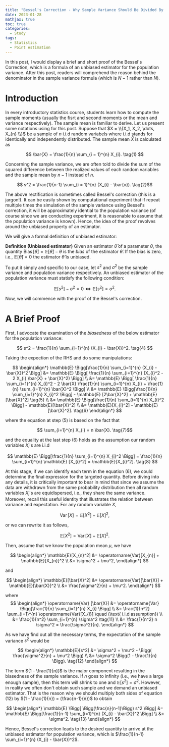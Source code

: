 ```yaml
---
title: "Bessel's Correction - Why Sample Variance Should Be Divided By N-1"
date: 2023-01-28
mathjax: true
toc: true
categories:
  - Study
tags:
  - Statistics
  - Point estimation
---
```


In this post, I would display a brief and short proof of the Bessel's Correction, which is a formula of an unbiased estimator for the population variance. After this post, readers will comprehend the reason behind the denominator in the sample variance formula (which is $N-1$ rather than $N$). 

# **Introduction**
In every introductory statistics course, students learn how to compute the sample moments (usually the fisrt and second moments or the mean and variance respectively). The sample mean is familiar to derive. Let us present some notations using for this post. Suppose that $X = \\{X_1, X_2, \dots, X_{n} \\}$ be a sample of $n$ i.i.d random variabels where i.i.d stands for identically and independently distributed. The sample mean $\bar{X}$ is calculated as

$$ \bar{X} = \frac{1}{n} \sum_{i = 1}^{n} X_{i}. \tag{1} $$ 

Concerning the sample variance, we are often told to divide the sum of the squared difference between the realized values of each random variables and the sample mean by $n-1$ instead of $n$.

$$ s^2 = \frac{1}{n-1} \sum_{i = 1}^{n} (X_{i} - \bar{x}). \tag{2}$$

The above rectification is sometimes called Bessel's correction (this is a jargon!). It can be easily shown by computational experiment that if repeat multiple times the simulation of the sample variance using Bessel's correction, it will be approximately idential to the population variance (of course since we are conducting experiment, it is reasonable to assume that the population variance is known). Hence, the idea of the proof revolves around the unbiased property of an estimator. 

We will give a formal definition of unbiased estimator:

**Definition (Unbiased estimator)** Given an estimator $\hat{\theta}$ of a parameter $\theta$, the quantity $\operatorname{Bias} [\hat{\theta}] = \mathbb{E}[\hat{\theta}] - \theta$ is the *bias* of the estimator $\hat{\theta}$. If the bias is zero, i.e., $\mathbb{E}[\hat{\theta}] = 0$ the estimator $\hat{\theta}$ is unbiased. 

To put it simply and specific to our case, let $s^2$ and $\sigma^2$ be the sample variance and population variance respectively. An unbiased estimator of the population variance must statisfy the following condition:

$$ \mathbb{E} [s^2] - \sigma^2 = 0 \Leftrightarrow \mathbb{E} [s^2] = \sigma^2. \tag{3} $$

Now, we will commence with the proof of the Bessel's correction.

# **A Brief Proof**
First, I advocate the examination of the *biasedness* of the below estimator for the population variance:

$$ s^2 = \frac{1}{n} \sum_{i=1}^{n} (X_{i} - \bar{X})^2. \tag{4} $$

Taking the expection of the RHS and do some manipulations:

$$
\begin{align*}
\mathbb{E} \Bigg[\frac{1}{n} \sum_{i=1}^{n} (X_{i} - \bar{X})^2 \Bigg] &= \mathbb{E} \Bigg[ \frac{1}{n} \sum_{i=1}^{n} (X_{i}^2 - 2 X_{i} \bar{X} + \bar{X}^2) \Bigg] \\
&= \mathbb{E} \Bigg[ \frac{1}{n} \sum_{i=1}^{n} X_{i}^2 - 2 \bar{X} \frac{1}{n} \sum_{i=1}^{n} X_{i} + \frac{1}{n} \sum_{i=1}^{n} \bar{X}^2 \Bigg] \\
&= \mathbb{E} \Bigg[\frac{1}{n} \sum_{i=1}^{n} X_{i}^2 \Bigg] - \mathbb{E} [2\bar{X}^2] + \mathbb{E}[\bar{X}^2] \tag{5} \\
&= \mathbb{E} \Bigg[\frac{1}{n} \sum_{i=1}^{n} X_{i}^2 \Bigg] - \mathbb{E}[\bar{X}^2] \\
&= \mathbb{E}[X_{i}^2] - \mathbb{E}[\bar{X}^2]. \tag{6}
\end{align*}
$$

where the equation at step (5) is based on the fact that

$$  \sum_{i=1}^{n} X_{i} = n \bar{X}. \tag{7}$$

and the equality at the last step (6) holds as the assumption our random variables $X_{i}$'s are i.i.d 

$$ \mathbb{E}  \Bigg[\frac{1}{n} \sum_{i=1}^{n} X_{i}^2 \Bigg] = \frac{1}{n} \sum_{i=1}^{n} \mathbb{E} [X_{i}^2] = \mathbb{E}[X_{i}^2]. \tag{8} $$

At this stage, if we can identify each term in the equation (6), we could determine the final expression for the targeted quantity. Before diving into any details, it is critically important to bear in mind that since we assume the data are withdrawn from the same probability distribution then all random variables $X_{i}$'s are equidispersed, i.e., they share the same variance. Moreover, recall this useful identity that illustrates the relation between variance and expectation. For any random variable $X$,

$$ \operatorname{Var}[X] = \mathbb{E}[X^2] - \mathbb{E}[X]^2, \tag{9}$$

or we can rewrite it as follows,

$$ \mathbb{E}[X^2] = \operatorname{Var}[X] + \mathbb{E}[X]^2. \tag{10}$$

Then, assume that we know the population mean $\mu$, we have

$$
\begin{align*}
\mathbb{E}[X_{n}^2] &= \operatorname{Var}[X_{n}] + \mathbb{E}[X_{n}]^2 \\
&= \sigma^2 + \mu^2, 
\end{align*}
$$

and 

$$
\begin{align*}
\mathbb{E}[\bar{X}^2] &= \operatorname{Var}[\bar{X}] + \mathbb{E}[\bar{X}]^2 \\
&= \frac{\sigma^2}{n} + \mu^2. 
\end{align*}
$$

where 
$$
\begin{align*}
\operatorname{Var} [\bar{X}] &= \operatorname{Var} \Bigg[\frac{1}{n} \sum_{i=1}^{n} X_{i} \Bigg] \\
&= \frac{1}{n^2} \sum_{i=1}^{n} \operatorname{Var}[X_{i}] \quad (\text{ i.i.d assumption}) \\
&= \frac{1}{n^2} \sum_{i=1}^{n} \sigma^2 \tag{11} \\
&= \frac{1}{n^2} n \sigma^2 = \frac{\sigma^2}{n}.
\end{align*}
$$

As we have find out all the necessary terms, the expectation of the sample variance $s^2$ would be 

$$
\begin{align*}
\mathbb{E}[s^2] &= \sigma^2 + \mu^2 - \Bigg( \frac{\sigma^2}{n} + \mu^2 \Bigg) \\
&= \sigma^2 \Bigg(1 - \frac{1}{n} \Bigg). \tag{12}
\end{align*}
$$

The term $(1 - \frac{1}{n})$ is the major component resulting in the biasedness of the sample variance. If $n$ goes to infinity (i.e., we have a large enough sample), then this term will shrink to one and $\mathbb{E}[s^2] = \sigma^2$. However, in reality we often don't obtain such sample and we demand an unbiased estimator. That is the reason why we should multiply both sides of equation (12) by $(1 - \frac{1}{n}) = (\frac{n-1}{n})$ to obtain

$$
\begin{align*}
\mathbb{E} \Bigg[ \Bigg(\frac{n}{n-1}\Bigg) s^2 \Bigg] &= \mathbb{E} \Bigg[\frac{1}{n-1} \sum_{i=1}^{n} (X_{i} - \bar{X})^2 \Bigg] \\
&= \sigma^2. \tag{13}
\end{align*}
$$

Hence, Bessel's correction leads to the desired quantity to arrive at the unbiased estimator for population variance, which is $\frac{1}{n-1} \sum_{i=1}^{n} (X_{i} - \bar{X})^2$.


